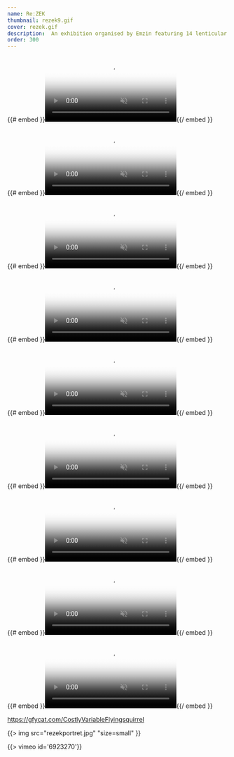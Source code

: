 ```yaml
---
name: Re:ZEK
thumbnail: rezek9.gif
cover: rezek.gif
description:  An exhibition organised by Emzin featuring 14 lenticular posters (Avla Gallery, NLB Bank, Ljubljana / 2009).
order: 300
---
```


{{# embed }}<video class="embed-video" id="embed-video" poster="https://thumbs.gfycat.com/DefensivePlainAmazonparrot-poster.jpg" autoplay="" muted="" loop=""><source id="webmSource" src="https://zippy.gfycat.com/DefensivePlainAmazonparrot.webm" type="video/webm"><source id="mp4Source" src="https://fat.gfycat.com/DefensivePlainAmazonparrot.mp4" type="video/mp4"><img title="Sorry, your browser doesn't support HTML5 video." src="https://thumbs.gfycat.com/DefensivePlainAmazonparrot-poster.jpg"></video>{{/ embed }}

{{# embed }}<video class="embed-video" id="embed-video" poster="https://thumbs.gfycat.com/ClearObviousAsiantrumpetfish-poster.jpg" autoplay="" muted="" loop=""><source id="webmSource" src="https://zippy.gfycat.com/ClearObviousAsiantrumpetfish.webm" type="video/webm"><source id="mp4Source" src="https://fat.gfycat.com/ClearObviousAsiantrumpetfish.mp4" type="video/mp4"><img title="Sorry, your browser doesn't support HTML5 video." src="https://thumbs.gfycat.com/ClearObviousAsiantrumpetfish-poster.jpg"></video>{{/ embed }}

{{# embed }}<video class="embed-video" id="embed-video" poster="https://thumbs.gfycat.com/EnchantingEmptyBushbaby-poster.jpg" autoplay="" muted="" loop=""><source id="webmSource" src="https://zippy.gfycat.com/EnchantingEmptyBushbaby.webm" type="video/webm"><source id="mp4Source" src="https://fat.gfycat.com/EnchantingEmptyBushbaby.mp4" type="video/mp4"><img title="Sorry, your browser doesn't support HTML5 video." src="https://thumbs.gfycat.com/EnchantingEmptyBushbaby-poster.jpg"></video>{{/ embed }}

{{# embed }}<video class="embed-video" id="embed-video" poster="https://thumbs.gfycat.com/OldCrispGodwit-poster.jpg" autoplay="" muted="" loop=""><source id="webmSource" src="https://zippy.gfycat.com/OldCrispGodwit.webm" type="video/webm"><source id="mp4Source" src="https://fat.gfycat.com/OldCrispGodwit.mp4" type="video/mp4"><img title="Sorry, your browser doesn't support HTML5 video." src="https://thumbs.gfycat.com/OldCrispGodwit-poster.jpg"></video>{{/ embed }}

{{# embed }}<video class="embed-video" id="embed-video" poster="https://thumbs.gfycat.com/ImmaculateMadCuttlefish-poster.jpg" autoplay="" muted="" loop=""><source id="webmSource" src="https://zippy.gfycat.com/ImmaculateMadCuttlefish.webm" type="video/webm"><source id="mp4Source" src="https://fat.gfycat.com/ImmaculateMadCuttlefish.mp4" type="video/mp4"><img title="Sorry, your browser doesn't support HTML5 video." src="https://thumbs.gfycat.com/ImmaculateMadCuttlefish-poster.jpg"></video>{{/ embed }}

{{# embed }}<video class="embed-video" id="embed-video" poster="https://thumbs.gfycat.com/AnyCompleteIcterinewarbler-poster.jpg" autoplay="" muted="" loop=""><source id="webmSource" src="https://zippy.gfycat.com/AnyCompleteIcterinewarbler.webm" type="video/webm"><source id="mp4Source" src="https://fat.gfycat.com/AnyCompleteIcterinewarbler.mp4" type="video/mp4"><img title="Sorry, your browser doesn't support HTML5 video." src="https://thumbs.gfycat.com/AnyCompleteIcterinewarbler-poster.jpg"></video>{{/ embed }}

{{# embed }}<video class="embed-video" id="embed-video" poster="https://thumbs.gfycat.com/CommonDismalAnophelesmosquito-poster.jpg" autoplay="" muted="" loop=""><source id="webmSource" src="https://zippy.gfycat.com/CommonDismalAnophelesmosquito.webm" type="video/webm"><source id="mp4Source" src="https://fat.gfycat.com/CommonDismalAnophelesmosquito.mp4" type="video/mp4"><img title="Sorry, your browser doesn't support HTML5 video." src="https://thumbs.gfycat.com/CommonDismalAnophelesmosquito-poster.jpg"></video>{{/ embed }}

{{# embed }}<video class="embed-video" id="embed-video" poster="https://thumbs.gfycat.com/HatefulHeartfeltAmericanblackvulture-poster.jpg" autoplay="" muted="" loop=""><source id="webmSource" src="https://zippy.gfycat.com/HatefulHeartfeltAmericanblackvulture.webm" type="video/webm"><source id="mp4Source" src="https://fat.gfycat.com/HatefulHeartfeltAmericanblackvulture.mp4" type="video/mp4"><img title="Sorry, your browser doesn't support HTML5 video." src="https://thumbs.gfycat.com/HatefulHeartfeltAmericanblackvulture-poster.jpg"></video>{{/ embed }}

{{# embed }}<video class="embed-video" id="embed-video" poster="https://thumbs.gfycat.com/CostlyVariableFlyingsquirrel-poster.jpg" autoplay="" muted="" loop=""><source id="webmSource" src="https://zippy.gfycat.com/CostlyVariableFlyingsquirrel.webm" type="video/webm"><source id="mp4Source" src="https://fat.gfycat.com/CostlyVariableFlyingsquirrel.mp4" type="video/mp4"><img title="Sorry, your browser doesn't support HTML5 video." src="https://thumbs.gfycat.com/CostlyVariableFlyingsquirrel-poster.jpg"></video>{{/ embed }}

https://gfycat.com/CostlyVariableFlyingsquirrel

{{> img src="rezekportret.jpg" "size=small" }}

{{> vimeo id='6923270'}}

